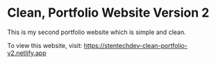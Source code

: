 # Clean, Portfolio Website Version 2
This is my second portfolio website which is simple and clean.

To view this website, visit: https://stentechdev-clean-portfolio-v2.netlify.app

